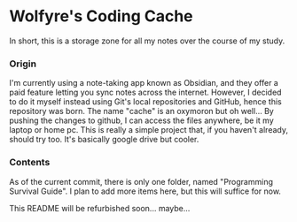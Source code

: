 # Wolfyre's Coding Cache
In short, this is a storage zone for all my notes over the course of my study.
### Origin
I'm currently using a note-taking app known as Obsidian, and they offer a paid feature letting you sync notes across the internet. However, I decided to do it myself instead using Git's local repositories and GitHub, hence this repository was born. The name "cache" is an oxymoron but oh well...
By pushing the changes to github, I can access the files anywhere, be it my laptop or home pc. This is really a simple project that, if you haven't already, should try too. It's basically google drive but cooler.
### Contents
As of the current commit, there is only one folder, named "Programming Survival Guide". I plan to add more items here, but this will suffice for now.

This README will be refurbished soon... maybe...
